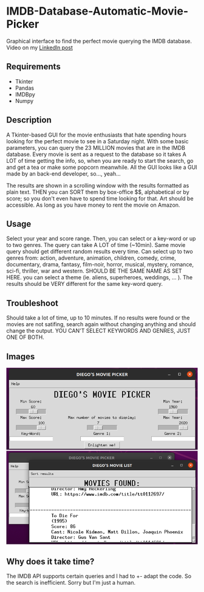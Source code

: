 # IMDB-Database-Automatic-Movie-Picker
Graphical interface to find the perfect movie querying the IMDB database. Video on my [Linkedln post](https://www.linkedin.com/feed/update/urn:li:activity:6710466352265617408/)


## Requirements

- Tkinter
- Pandas
- IMDBpy
- Numpy


## Description

A Tkinter-based GUI for the movie enthusiasts that hate spending hours looking for the perfect movie to see in a Saturday night. With some basic parameters, you can query the 23 MILLION movies that are in the IMDB database.
Every movie is sent as a request to the database so it takes A LOT of time getting the info, so, when you are ready to start the search, go and get a tea or make some popcorn meanwhile. All the GUI looks like a GUI made by an back-end developer, so..., yeah...

The results are shown in a scrolling window with the results formatted as plain text. THEN you can SORT them by box-office $$, alphabetical or by score; so you don't even have to spend time looking for that. Art should be accessible. As long as you have money to rent the movie on Amazon.


## Usage

Select your year and score range. Then, you can select or a key-word or up to two genres. The query can take A LOT of time (~10min). Same movie query should get different random results every time.
Can select up to two genres from: action, adventure, animation, children, comedy, crime, documentary, drama, fantasy, film-noir, horror, musical, mystery, romance, sci-fi, thriller, war and western. SHOULD BE THE SAME NAME AS SET HERE.
you can select a theme (ie. aliens, superheroes, weddings, ... ). The results should be VERY different for the same key-word query.


## Troubleshoot

Should take a lot of time, up to 10 minutes. If no results were found or the movies are not satifing, search again without changing anything and should change the output. YOU CAN'T SELECT KEYWORDS AND GENRES, JUST ONE OF BOTH.


## Images

![Main window](image_1.png)
![Search results window](image_2.png)


## Why does it take time?

The IMDB API supports certain queries and I had to +- adapt the code. So the search is inefficient. Sorry but I'm just a human.


